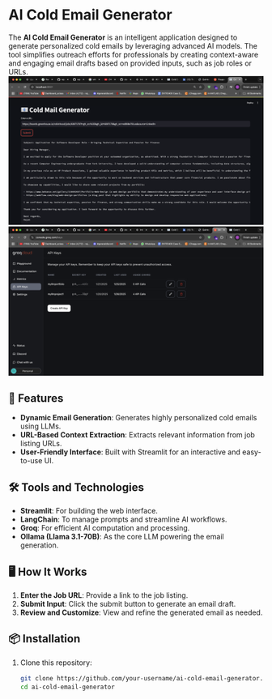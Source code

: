 # AI Cold Email Generator

The **AI Cold Email Generator** is an intelligent application designed to generate personalized cold emails by leveraging advanced AI models. The tool simplifies outreach efforts for professionals by creating context-aware and engaging email drafts based on provided inputs, such as job roles or URLs.
![image alt](https://github.com/rajatrajat0210/AI-cold-email-generator/blob/master/ai-cold-email.jpg?raw=true)
![image alt](https://github.com/rajatrajat0210/AI-cold-email-generator/blob/master/groq-api-call.jpg?raw=true)

## 🚀 Features
- **Dynamic Email Generation**: Generates highly personalized cold emails using LLMs.
- **URL-Based Context Extraction**: Extracts relevant information from job listing URLs.
- **User-Friendly Interface**: Built with Streamlit for an interactive and easy-to-use UI.

## 🛠️ Tools and Technologies
- **Streamlit**: For building the web interface.
- **LangChain**: To manage prompts and streamline AI workflows.
- **Groq**: For efficient AI computation and processing.
- **Ollama (Llama 3.1-70B)**: As the core LLM powering the email generation.

## 🖥️ How It Works
1. **Enter the Job URL**: Provide a link to the job listing.
2. **Submit Input**: Click the submit button to generate an email draft.
3. **Review and Customize**: View and refine the generated email as needed.

## 📦 Installation

1. Clone this repository:
   ```bash
   git clone https://github.com/your-username/ai-cold-email-generator.git
   cd ai-cold-email-generator
